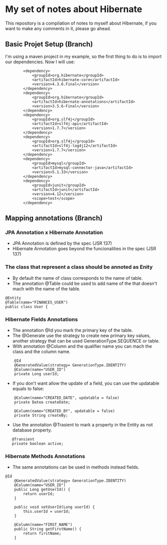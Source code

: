 # My set of notes about Hibernate

This repository is a compilation of notes to myself about Hibernate, if you want to make any comments  in it, please go ahead.

## Basic Projet Setup (Branch)

I'm using a maven project in my example,  so the first thing to do is to import our dependencies. Now I will use:

```
        <dependency>
            <groupId>org.hibernate</groupId>
            <artifactId>hibernate-core</artifactId>
            <version>4.3.6.Final</version>
        </dependency>
        <dependency>
            <groupId>org.hibernate</groupId>
            <artifactId>hibernate-annotations</artifactId>
            <version>3.5.6-Final</version>
        </dependency>
        <dependency>
            <groupId>org.slf4j</groupId>
            <artifactId>slf4j-api</artifactId>
            <version>1.7.7</version>
        </dependency>
        <dependency>
            <groupId>org.slf4j</groupId>
            <artifactId>slf4j-log4j12</artifactId>
            <version>1.7.7</version>
        </dependency>
        <dependency>
            <groupId>mysql</groupId>
            <artifactId>mysql-connector-java</artifactId>
            <version>5.1.33</version>
        </dependency>
        <dependency>
            <groupId>junit</groupId>
            <artifactId>junit</artifactId>
            <version>4.12</version>
            <scope>test</scope>
        </dependency>
```

        
## Mapping annotations (Branch)

### JPA Annotation x Hibernate Annotation
- JPA Annotation is defined by the spec (JSR 137)
- Hibernate Annotation goes beyond the funcionalities in the spec (JSR 137)
 
### The class that represent a class should be annoted as Enity
- By default the name of class corresponds to the name of table.
- The annotation @Table could be used to add name of the that doesn't mach with the name of the table.
```
@Entity
@Table(name="FINANCES_USER")
public class User {
```


### Hibernate Fields Annotations

- The annotation @Id you mark the primary key of the table.
- The @Generate use the strategy to create new primary key values, another strategy that can be used GenerationType.SEQUENCE or table.
- With annotation @Column and the qualifier name you can mach the class and the column name.  

```
    @Id
    @GeneratedValue(strategy= GenerationType.IDENTITY)
    @Column(name="USER_ID")
    private Long userId;
```

- If you don't want allow the update of a field, you can use the updatable equals to false: 

```
    @Column(name="CREATED_DATE", updatable = false)
    private Datea createDate;

    @Column(name="CREATED_BY", updatable = false)
    private String createBy;
```

- Use the annotation @Trasient to mark a property in the Entity as not database property.

```
   @Transient
   private boolean active;
```

### Hibernate Methods Annotations

- The same annotations can be used in methods instead fields.

```
@Id
    @GeneratedValue(strategy= GenerationType.IDENTITY)
    @Column(name="USER_ID")
    public Long getUserId() {
        return userId;
    }

    public void setUserId(Long userId) {
        this.userId = userId;
    }

    @Column(name="FIRST_NAME")
    public String getFirstName() {
        return firstName;
    }
```


